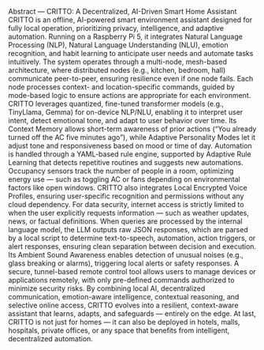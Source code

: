 Abstract — CRITTO: A Decentralized, AI-Driven Smart Home Assistant
CRITTO is an offline, AI-powered smart environment assistant designed for fully local operation, prioritizing privacy, intelligence, and adaptive automation.
Running on a Raspberry Pi 5, it integrates Natural Language Processing (NLP), Natural Language Understanding (NLU), emotion recognition, and habit learning to anticipate user needs and automate tasks intuitively.
The system operates through a multi-node, mesh-based architecture, where distributed nodes (e.g., kitchen, bedroom, hall) communicate peer-to-peer, ensuring resilience even if one node fails. Each node processes context- and location-specific commands, guided by mode-based logic to ensure actions are appropriate for each environment.
CRITTO leverages quantized, fine-tuned transformer models (e.g., TinyLlama, Gemma) for on-device NLP/NLU, enabling it to interpret user intent, detect emotional tone, and adapt to user behavior over time.
Its Context Memory allows short-term awareness of prior actions (“You already turned off the AC five minutes ago”), while Adaptive Personality Modes let it adjust tone and responsiveness based on mood or time of day.
Automation is handled through a YAML-based rule engine, supported by Adaptive Rule Learning that detects repetitive routines and suggests new automations.
Occupancy sensors track the number of people in a room, optimizing energy use — such as toggling AC or fans depending on environmental factors like open windows.
CRITTO also integrates Local Encrypted Voice Profiles, ensuring user-specific recognition and permissions without any cloud dependency.
For data security, internet access is strictly limited to when the user explicitly requests information — such as weather updates, news, or factual definitions.
When queries are processed by the internal language model, the LLM outputs raw JSON responses, which are parsed by a local script to determine text-to-speech, automation, action triggers, or alert responses, ensuring clean separation between decision and execution.
Its Ambient Sound Awareness enables detection of unusual noises (e.g., glass breaking or alarms), triggering local alerts or safety responses.
A secure, tunnel-based remote control tool allows users to manage devices or applications remotely, with only pre-defined commands authorized to minimize security risks.
By combining local AI, decentralized communication, emotion-aware intelligence, contextual reasoning, and selective online access, CRITTO evolves into a resilient, context-aware assistant that learns, adapts, and safeguards — entirely on the edge.
At last, CRITTO is not just for homes — it can also be deployed in hotels, malls, hospitals, private offices, or any space that benefits from intelligent, decentralized automation.